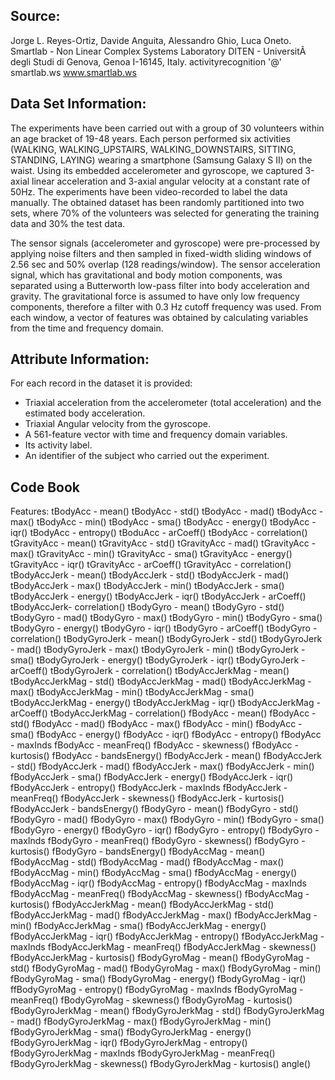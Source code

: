 
Source:
-------

Jorge L. Reyes-Ortiz, Davide Anguita, Alessandro Ghio, Luca Oneto.
Smartlab - Non Linear Complex Systems Laboratory
DITEN - UniversitÃ  degli Studi di Genova, Genoa I-16145, Italy.
activityrecognition '@' smartlab.ws
www.smartlab.ws 

Data Set Information:
---------------------

The experiments have been carried out with a group of 30 volunteers within an age bracket of 19-48 years. Each person performed six activities (WALKING, WALKING_UPSTAIRS, WALKING_DOWNSTAIRS, SITTING, STANDING, LAYING) wearing a smartphone (Samsung Galaxy S II) on the waist. Using its embedded accelerometer and gyroscope, we captured 3-axial linear acceleration and 3-axial angular velocity at a constant rate of 50Hz. The experiments have been video-recorded to label the data manually. The obtained dataset has been randomly partitioned into two sets, where 70% of the volunteers was selected for generating the training data and 30% the test data. 

The sensor signals (accelerometer and gyroscope) were pre-processed by applying noise filters and then sampled in fixed-width sliding windows of 2.56 sec and 50% overlap (128 readings/window). The sensor acceleration signal, which has gravitational and body motion components, was separated using a Butterworth low-pass filter into body acceleration and gravity. The gravitational force is assumed to have only low frequency components, therefore a filter with 0.3 Hz cutoff frequency was used. From each window, a vector of features was obtained by calculating variables from the time and frequency domain. 

Attribute Information:
----------------------

For each record in the dataset it is provided:
- Triaxial acceleration from the accelerometer (total acceleration) and the estimated body acceleration.
- Triaxial Angular velocity from the gyroscope.
- A 561-feature vector with time and frequency domain variables.
- Its activity label.
- An identifier of the subject who carried out the experiment. 

Code Book
---------

Features:
tBodyAcc - mean()
tBodyAcc - std()
tBodyAcc - mad()
tBodyAcc - max()
tBodyAcc - min()
tBodyAcc - sma()
tBodyAcc - energy()
tBodyAcc - iqr()
tBodyAcc - entropy()
tBoduAcc - arCoeff()
tBodyAcc - correlation()
tGravityAcc - mean()
tGravityAcc - std()
tGravityAcc - mad()
tGravityAcc - max()
tGravityAcc - min()
tGravityAcc - sma()
tGravityAcc - energy()
tGravityAcc - iqr()
tGravityAcc - arCoeff()
tGravityAcc - correlation()
tBodyAccJerk - mean()
tBodyAccJerk - std()
tBodyAccJerk - mad()
tBodyAccJerk - max()
tBodyAccJerk - min()
tBodyAccJerk - sma()
tBodyAccJerk - energy()
tBodyAccJerk - iqr()
tBodyAccJerk - arCoeff()
tBodyAccJerk- correlation()
tBodyGyro - mean()
tBodyGyro - std()
tBodyGyro - mad()
tBodyGyro - max()
tBodyGyro - min()
tBodyGyro - sma()
tBodyGyro - energy()
tBodyGyro - iqr()
tBodyGyro - arCoeff()
tBodyGyro - correlation()
tBodyGyroJerk - mean()
tBodyGyroJerk - std()
tBodyGyroJerk - mad()
tBodyGyroJerk - max()
tBodyGyroJerk - min()
tBodyGyroJerk - sma()
tBodyGyroJerk - energy()
tBodyGyroJerk - iqr()
tBodyGyroJerk - arCoeff()
tBodyGyroJerk - correlation()
tBodyAccJerkMag - mean()
tBodyAccJerkMag - std()
tBodyAccJerkMag - mad()
tBodyAccJerkMag - max()
tBodyAccJerkMag - min()
tBodyAccJerkMag - sma()
tBodyAccJerkMag - energy()
tBodyAccJerkMag - iqr()
tBodyAccJerkMag - arCoeff()
tBodyAccJerkMag - correlation()
fBodyAcc - mean()
fBodyAcc - std()
fBodyAcc - mad()
fBodyAcc - max()
fBodyAcc - min()
fBodyAcc - sma()
fBodyAcc - energy()
fBodyAcc - iqr()
fBodyAcc - entropy()
fBodyAcc - maxInds
fBodyAcc - meanFreq()
fBodyAcc - skewness()
fBodyAcc - kurtosis()
fBodyAcc - bandsEnergy()
fBodyAccJerk - mean()
fBodyAccJerk - std()
fBodyAccJerk - mad()
fBodyAccJerk - max()
fBodyAccJerk - min()
fBodyAccJerk - sma()
fBodyAccJerk - energy()
fBodyAccJerk - iqr()
fBodyAccJerk - entropy()
fBodyAccJerk - maxInds
fBodyAccJerk - meanFreq()
fBodyAccJerk - skewness()
fBodyAccJerk - kurtosis()
fBodyAccJerk - bandsEnergy()
fBodyGyro - mean()
fBodyGyro - std()
fBodyGyro - mad()
fBodyGyro - max()
fBodyGyro - min()
fBodyGyro - sma()
fBodyGyro - energy()
fBodyGyro - iqr()
fBodyGyro - entropy()
fBodyGyro - maxInds
fBodyGyro - meanFreq()
fBodyGyro - skewness()
fBodyGyro - kurtosis()
fBodyGyro - bandsEnergy()
fBodyAccMag - mean()
fBodyAccMag - std()
fBodyAccMag - mad()
fBodyAccMag - max()
fBodyAccMag - min()
fBodyAccMag - sma()
fBodyAccMag - energy()
fBodyAccMag - iqr()
fBodyAccMag - entropy()
fBodyAccMag - maxInds
fBodyAccMag - meanFreq()
fBodyAccMag - skewness()
fBodyAccMag - kurtosis()
fBodyAccJerkMag - mean()
fBodyAccJerkMag - std()
fBodyAccJerkMag - mad()
fBodyAccJerkMag - max()
fBodyAccJerkMag - min()
fBodyAccJerkMag - sma()
fBodyAccJerkMag - energy()
fBodyAccJerkMag - iqr()
fBodyAccJerkMag - entropy()
fBodyAccJerkMag - maxInds
fBodyAccJerkMag - meanFreq()
fBodyAccJerkMag - skewness()
fBodyAccJerkMag - kurtosis()
fBodyGyroMag - mean()
fBodyGyroMag - std()
fBodyGyroMag - mad()
fBodyGyroMag - max()
fBodyGyroMag - min()
fBodyGyroMag - sma()
fBodyGyroMag - energy()
fBodyGyroMag - iqr()
ffBodyGyroMag - entropy()
fBodyGyroMag - maxInds
fBodyGyroMag - meanFreq()
fBodyGyroMag - skewness()
fBodyGyroMag - kurtosis()
fBodyGyroJerkMag - mean()
fBodyGyroJerkMag - std()
fBodyGyroJerkMag - mad()
fBodyGyroJerkMag - max()
fBodyGyroJerkMag - min()
fBodyGyroJerkMag - sma()
fBodyGyroJerkMag - energy()
fBodyGyroJerkMag - iqr()
fBodyGyroJerkMag - entropy()
fBodyGyroJerkMag - maxInds
fBodyGyroJerkMag - meanFreq()
fBodyGyroJerkMag - skewness()
fBodyGyroJerkMag - kurtosis()
angle()
